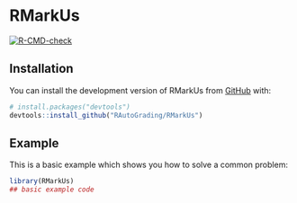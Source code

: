 
<!-- README.md is generated from README.Rmd. Please edit that file -->

# RMarkUs

<!-- badges: start -->

[![R-CMD-check](https://github.com/siqi-zheng/RMarkUs/workflows/R-CMD-check.yaml/badge.svg)](https://github.com/siqi-zheng/RMarkUs/actions/workflows/R-CMD-check.yaml)
<!-- badges: end -->

## Installation

You can install the development version of RMarkUs from
[GitHub](https://github.com/) with:

``` r
# install.packages("devtools")
devtools::install_github("RAutoGrading/RMarkUs")
```

## Example

This is a basic example which shows you how to solve a common problem:

``` r
library(RMarkUs)
## basic example code
```
